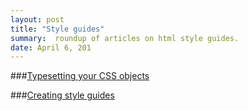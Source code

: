 ```yaml
---
layout: post
title: "Style guides"
summary:  roundup of articles on html style guides.
date: April 6, 201
---
```


###[Typesetting your CSS objects](http://www.edenspiekermann.com/blog/typesetting-your-css-objects)




###[Creating style guides](http://alistapart.com/article/creating-style-guides)

